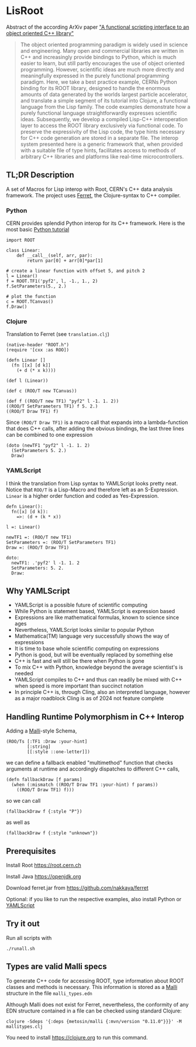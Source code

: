 # LisRoot
Abstract of the according ArXiv paper ["A functional scripting interface to an object oriented C++ library"](https://arxiv.org/abs/2312.13295)

> The object oriented programming paradigm is widely used in science and engineering. Many open and commercial libraries are written in C++ and increasingly provide bindings to Python, which is much easier to learn, but still partly encourages the use of object oriented programming. However, scientific ideas are much more directly and meaningfully expressed in the purely functional programming paradigm. Here, we take a best practice example, CERNs Python binding for its ROOT library, designed to handle the enormous amounts of data generated by the worlds largest particle accelerator, and translate a simple segment of its tutorial into Clojure, a functional language from the Lisp family. The code examples demonstrate how a purely functional language straightforwardly expresses scientific ideas. Subsequently, we develop a compiled Lisp-C++ interoperation layer to access the ROOT library exclusively via functional code. To preserve the expressivity of the Lisp code, the type hints necessary for C++ code generation are stored in a separate file. The interop system presented here is a generic framework that, when provided with a suitable file of type hints, facilitates access to methods of arbitrary C++ libraries and platforms like real-time microcontrollers.

## TL;DR Description

A set of Macros for Lisp interop with Root, CERN's C++ data analysis framework. The project uses [Ferret](https://ferret-lang.org), the Clojure-syntax to C++ compiler.

### Python
CERN provides splendid Python interop for its C++ framework. Here is the most basic [Python tutorial](https://root.cern/manual/python/#passing-python-callables-to-c)
```
import ROOT

class Linear:
    def __call__(self, arr, par):
        return par[0] + arr[0]*par[1]

# create a linear function with offset 5, and pitch 2
l = Linear()
f = ROOT.TF1('pyf2', l, -1., 1., 2)
f.SetParameters(5., 2.)

# plot the function
c = ROOT.TCanvas()
f.Draw()
```

### Clojure
Translation to Ferret (see `translation.clj`)

```
(native-header "ROOT.h")
(require '[cxx :as ROO])

(defn Linear []
  (fn [[x] [d k]]
    (+ d (* x k))))

(def l (Linear))

(def c (ROO/T new TCanvas))

(def f ((ROO/T new TF1) "pyf2" l -1. 1. 2))
((ROO/T SetParameters TF1) f 5. 2.)
((ROO/T Draw TF1) f)
```

Since `(ROO/T Draw TF1)` is a macro call that expands into a lambda-function that does C++ calls, after adding the obvious bindings, the last three lines can be combined to one expression

```
(doto (newTF1 "pyf2" l -1. 1. 2)
  (SetParameters 5. 2.)
  Draw)
```

### YAMLScript
I think the translation from Lisp syntax to YAMLScript looks pretty neat. Notice that `ROO/T` is a Lisp-Macro and therefore left as an S-Expression. `Linear` is a higher order function and coded as Yes-Expression.

```
defn Linear():
  fn([x] [d k]):
    =>: (d + (k * x))

l =: Linear()

newTF1 =: (ROO/T new TF1)
SetParameters =: (ROO/T SetParameters TF1)
Draw =: (ROO/T Draw TF1)

doto:
  newTF1: .'pyf2' l -1. 1. 2
  SetParameters: 5. 2.
  Draw:
```

## Why YAMLScript
- YAMLScript is a possible future of scientific computing
- While Python is statement based, YAMLScript is expression based
- Expressions are like mathematical formulas, known to science since ages
- Nevertheless, YAMLScript looks similar to popular Python
- Mathematica(TM) language very successfully shows the way of expressions
- It is time to base whole scientific computing on expressions
- Python is good, but will be eventually replaced by something else
- C++ is fast and will still be there when Python is gone
- To mix C++ with Python, knowledge beyond the average scientist's is needed
- YAMLScript compiles to C++ and thus can readily be mixed with C++ when speed is more important than succinct notation
- In principle C++ is, through Cling, also an interpreted language, however as a major roadblock Cling is as of 2024 not feature complete

## Handling Runtime Polymorphism in C++ Interop

Adding a [Malli](https://github.com/metosin/malli)-style Schema,

```
(ROO/Ts [:TF1 :Draw :your-hint]
        [:string]
        [[:style ::one-letter]])
```

we can define a fallback enabled "multimethod" function that checks arguments at runtime and accordingly dispatches to different C++ calls,

```
(defn fallbackDraw [f params]
  (when (:mismatch ((ROO/T Draw TF1 :your-hint) f params))
    ((ROO/T Draw TF1) f)))
```

so we can call

```
(fallbackDraw f {:style "P"})
```

as well as

```
(fallbackDraw f {:style "unknown"})
```

## Prerequisites

Install Root https://root.cern.ch

Install Java https://openjdk.org

Download ferret.jar from https://github.com/nakkaya/ferret

Optional: if you like to run the respective examples, also install Python or [YAMLScript](https://yamlscript.org)

## Try it out

Run all scripts with
```
./runall.sh
```

## Types are valid Malli specs

To generate C++ code for accessing ROOT, type information about ROOT classes and methods is necessary. This information is stored as a [Malli](https://github.com/metosin/malli) structure in the file `malli_types.edn`

Although Malli does not exist for Ferret, nevertheless, the conformity of any EDN structure contained in a file can be checked using standard Clojure:

```
clojure -Sdeps '{:deps {metosin/malli {:mvn/version "0.11.0"}}}' -M  mallitypes.clj
```

You need to install https://clojure.org to run this command.
